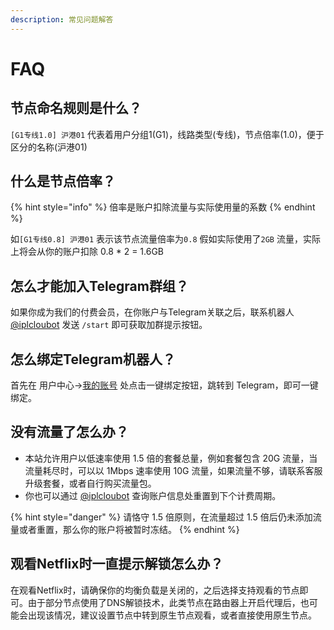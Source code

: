 ```yaml
---
description: 常见问题解答
---
```


# FAQ

## 节点命名规则是什么？

`[G1专线1.0] 沪港01` 代表着用户分组1\(G1\)，线路类型\(专线\)，节点倍率\(1.0\)，便于区分的名称\(沪港01\)

## 什么是节点倍率？

{% hint style="info" %}
倍率是账户扣除流量与实际使用量的系数
{% endhint %}

如`[G1专线0.8] 沪港01` 表示该节点流量倍率为`0.8` 假如实际使用了`2GB` 流量，实际上将会从你的账户扣除 0.8 \* 2 = 1.6GB

## 怎么才能加入Telegram群组？

如果你成为我们的付费会员，在你账户与Telegram关联之后，联系机器人 [@iplcloubot](https://t.me/iplcloubot) 发送 `/start` 即可获取加群提示按钮。

## 怎么绑定Telegram机器人？

首先在 用户中心-&gt;[我的账号](https://qq.com.iplcm.club/user/profile) 处点击一键绑定按钮，跳转到 Telegram，即可一键绑定。

## 没有流量了怎么办？

* 本站允许用户以低速率使用 1.5 倍的套餐总量，例如套餐包含 20G 流量，当流量耗尽时，可以以 1Mbps 速率使用 10G 流量，如果流量不够，请联系客服升级套餐，或者自行购买流量包。
* 你也可以通过 [@iplcloubot](https://t.me/iplcloubot) 查询账户信息处重置到下个计费周期。

{% hint style="danger" %}
请恪守 1.5 倍原则，在流量超过 1.5 倍后仍未添加流量或者重置，那么你的账户将被暂时冻结。
{% endhint %}

## 观看Netflix时一直提示解锁怎么办？

在观看Netflix时，请确保你的均衡负载是关闭的，之后选择支持观看的节点即可。由于部分节点使用了DNS解锁技术，此类节点在路由器上开启代理后，也可能会出现该情况，建议设置节点中转到原生节点观看，或者直接使用原生节点。

